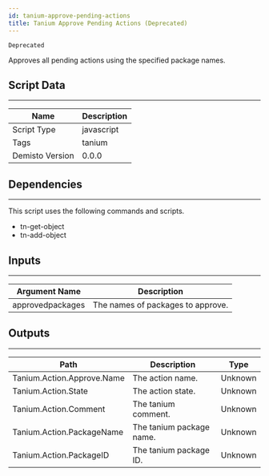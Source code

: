 ```yaml
---
id: tanium-approve-pending-actions
title: Tanium Approve Pending Actions (Deprecated)
---
```


`Deprecated`

Approves all pending actions using the specified package names.

## Script Data
---

| **Name** | **Description** |
| --- | --- |
| Script Type | javascript |
| Tags | tanium |
| Demisto Version | 0.0.0 |

## Dependencies
---
This script uses the following commands and scripts.
* tn-get-object
* tn-add-object

## Inputs
---

| **Argument Name** | **Description** |
| --- | --- |
| approvedpackages | The names of packages to approve. |

## Outputs
---

| **Path** | **Description** | **Type** |
| --- | --- | --- |
| Tanium.Action.Approve.Name | The action name. | Unknown |
| Tanium.Action.State | The action state. | Unknown |
| Tanium.Action.Comment | The tanium comment. | Unknown |
| Tanium.Action.PackageName | The tanium package name. | Unknown |
| Tanium.Action.PackageID | The tanium package ID. | Unknown |
